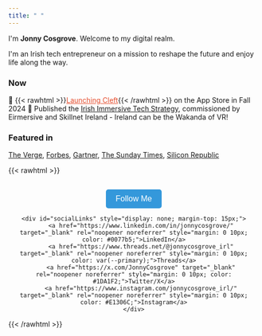 ```yaml
---
title: " "
---
```

I'm **Jonny Cosgrove**. Welcome to my digital realm.

I'm an Irish tech entrepreneur on a mission to reshape the future and enjoy life along the way.

### Now
🚀 {{< rawhtml >}}<a href="https://www.cleftnotes.com/" style="color: #E54B2B;">Launching Cleft</a>{{< /rawhtml >}} on the App Store in Fall 2024
📢 Published the [Irish Immersive Tech Strategy](https://www.skillnetireland.ie/insights/irish-immersive-technology-strategy-for-growth), commissioned by Eirmersive and Skillnet Ireland - Ireland can be the Wakanda of VR!
   
### Featured in
[The Verge](https://www.theverge.com/24150467/delta-emulator-apple-app-voice-notes-ai-vergecast), [Forbes](https://www.forbes.com/sites/charliefink/2017/11/20/the-trillion-dollar-3d-telepresence-gold-mine/), [Gartner](https://www.gartner.com/en/articles/what-s-new-in-the-2023-gartner-hype-cycle-for-emerging-technologies), [The Sunday Times](https://www.thetimes.com/world/ireland-world/article/how-to-work-more-closely-in-a-remote-world-during-the-covid-19-outbreak-dkb0fbsqj), [Silicon Republic](https://www.siliconrepublic.com/start-ups/meetingroom-video-conferences-productivity-vr)


{{< rawhtml >}}
<style>
:root {
    --button-bg-light: #3498db;
    --button-bg-dark: #2980b9;
    --button-text: white;
}

@media (prefers-color-scheme: dark) {
    :root {
        --button-bg: var(--button-bg-dark);
    }
}

@media (prefers-color-scheme: light) {
    :root {
        --button-bg: var(--button-bg-light);
    }
}
</style>
<div style="text-align: center; margin-top: 30px;">
    <button id="followButton" style="padding: 10px 20px; background-color: var(--button-bg); color: var(--button-text); border: none; border-radius: 5px; cursor: pointer; font-size: 16px;">Follow Me</button>
    
    <div id="socialLinks" style="display: none; margin-top: 15px;">
        <a href="https://www.linkedin.com/in/jonnycosgrove/" target="_blank" rel="noopener noreferrer" style="margin: 0 10px; color: #0077b5;">LinkedIn</a>
        <a href="https://www.threads.net/@jonnycosgrove_irl" target="_blank" rel="noopener noreferrer" style="margin: 0 10px; color: var(--primary);">Threads</a>
        <a href="https://x.com/JonnyCosgrove" target="_blank" rel="noopener noreferrer" style="margin: 0 10px; color: #1DA1F2;">Twitter/X</a>
        <a href="https://www.instagram.com/jonnycosgrove_irl/" target="_blank" rel="noopener noreferrer" style="margin: 0 10px; color: #E1306C;">Instagram</a>
    </div>
</div>
<script>
document.addEventListener('DOMContentLoaded', function() {
    const followButton = document.getElementById('followButton');
    const socialLinks = document.getElementById('socialLinks');

    followButton.addEventListener('click', function() {
        if (socialLinks.style.display === 'none') {
            socialLinks.style.display = 'block';
            followButton.textContent = 'Hide Links';
        } else {
            socialLinks.style.display = 'none';
            followButton.textContent = 'Follow Me';
        }
    });

    // Initialize button state
    if (socialLinks.style.display === 'none') {
        followButton.textContent = 'Follow Me';
    } else {
        followButton.textContent = 'Hide Links';
    }
});
</script>
{{< /rawhtml >}}